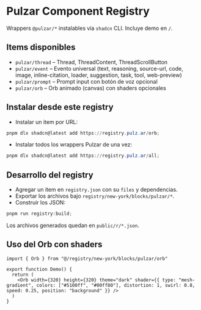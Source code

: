 # Pulzar Component Registry

Wrappers `@pulzar/*` instalables vía `shadcn` CLI. Incluye demo en `/`.

## Items disponibles

- `pulzar/thread` – Thread, ThreadContent, ThreadScrollButton
- `pulzar/event` – Evento universal (text, reasoning, source-url, code, image, inline-citation, loader, suggestion, task, tool, web-preview)
- `pulzar/prompt` – Prompt input con botón de voz opcional
- `pulzar/orb` – Orb animado (canvas) con shaders opcionales

## Instalar desde este registry

- Instalar un item por URL:
```powershell
pnpm dlx shadcn@latest add https://registry.pulz.ar/orb;
```

- Instalar todos los wrappers Pulzar de una vez:
```powershell
pnpm dlx shadcn@latest add https://registry.pulz.ar/all;
```

## Desarrollo del registry

- Agregar un item en `registry.json` con su `files` y dependencias.
- Exportar los archivos bajo `registry/new-york/blocks/pulzar/*`.
- Construir los JSON:
```powershell
pnpm run registry:build;
```

Los archivos generados quedan en `public/r/*.json`.

## Uso del Orb con shaders

```tsx
import { Orb } from "@/registry/new-york/blocks/pulzar/orb"

export function Demo() {
  return (
    <Orb width={320} height={320} theme="dark" shader={{ type: "mesh-gradient", colors: ["#5100ff", "#00ff80"], distortion: 1, swirl: 0.8, speed: 0.25, position: "background" }} />
  )
}
```
